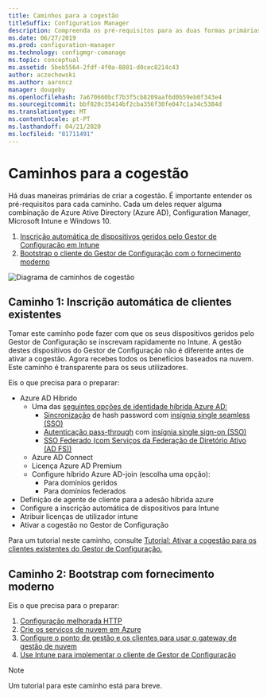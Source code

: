 ```yaml
---
title: Caminhos para a cogestão
titleSuffix: Configuration Manager
description: Compreenda os pré-requisitos para as duas formas primárias de configurar a cogestão.
ms.date: 06/27/2019
ms.prod: configuration-manager
ms.technology: configmgr-comanage
ms.topic: conceptual
ms.assetid: 5beb5564-2fdf-4f0a-8801-d0cec8214c43
author: aczechowski
ms.author: aaroncz
manager: dougeby
ms.openlocfilehash: 7a670660bcf7b3f5cb8209aaf6d0b59eb0f343e4
ms.sourcegitcommit: bbf820c35414bf2cba356f30fe047c1a34c5384d
ms.translationtype: MT
ms.contentlocale: pt-PT
ms.lasthandoff: 04/21/2020
ms.locfileid: "81711491"
---
```

# <a name="paths-to-co-management"></a>Caminhos para a cogestão

Há duas maneiras primárias de criar a cogestão. É importante entender os pré-requisitos para cada caminho. Cada um deles requer alguma combinação de Azure Ative Directory (Azure AD), Configuration Manager, Microsoft Intune e Windows 10. 

1. [Inscrição automática de dispositivos geridos pelo Gestor de Configuração em Intune](#bkmk_path1)  
2. [Bootstrap o cliente do Gestor de Configuração com o fornecimento moderno](#bkmk_path2)  

![Diagrama de caminhos de cogestão](media/co-management-paths.png)



## <a name="path-1-auto-enroll-existing-clients"></a><a name="bkmk_path1"></a>Caminho 1: Inscrição automática de clientes existentes

Tomar este caminho pode fazer com que os seus dispositivos geridos pelo Gestor de Configuração se inscrevam rapidamente no Intune. A gestão destes dispositivos do Gestor de Configuração não é diferente antes de ativar a cogestão. Agora recebes todos os benefícios baseados na nuvem. Este caminho é transparente para os seus utilizadores.

Eis o que precisa para o preparar:
- Azure AD Híbrido
    - Uma das [seguintes opções de identidade híbrida Azure AD:](https://docs.microsoft.com/azure/active-directory/hybrid/plan-connect-user-signin)  
       - [Sincronização](https://docs.microsoft.com/azure/active-directory/hybrid/plan-connect-user-signin#password-hash-synchronization) de hash password com [insígnia single seamless (SSO)](https://docs.microsoft.com/azure/active-directory/hybrid/how-to-connect-sso)
       - [Autenticação pass-through](https://docs.microsoft.com/azure/active-directory/hybrid/how-to-connect-pta) com [insígnia single sign-on (SSO)](https://docs.microsoft.com/azure/active-directory/hybrid/how-to-connect-sso)
       - [SSO Federado (com Serviços da Federação de Diretório Ativo (AD FS))](https://docs.microsoft.com/azure/active-directory/hybrid/plan-connect-user-signin#federation-that-uses-a-new-or-existing-farm-with-ad-fs-in-windows-server-2012-r2)
    - Azure AD Connect
    - Licença Azure AD Premium
    - Configure híbrido Azure AD-join (escolha uma opção):
        - Para domínios geridos
        - Para domínios federados
- Definição de agente de cliente para a adesão híbrida azure
- Configure a inscrição automática de dispositivos para Intune
- Atribuir licenças de utilizador intune
- Ativar a cogestão no Gestor de Configuração

Para um tutorial neste caminho, consulte [Tutorial: Ativar a cogestão para os clientes existentes do Gestor de Configuração.](tutorial-co-manage-clients.md)



## <a name="path-2-bootstrap-with-modern-provisioning"></a><a name="bkmk_path2"></a>Caminho 2: Bootstrap com fornecimento moderno

Eis o que precisa para o preparar:

1. [Configuração melhorada HTTP](../core/plan-design/hierarchy/enhanced-http.md)  
2. [Crie os serviços de nuvem em Azure](../core/servers/deploy/configure/azure-services-wizard.md)  
3. [Configure o ponto de gestão e os clientes para usar o gateway de gestão de nuvem](../core/clients/manage/cmg/setup-cloud-management-gateway.md)  
4. [Use Intune para implementar o cliente de Gestor de Configuração](how-to-prepare-Win10.md)  

> [!Note]  
> Um tutorial para este caminho está para breve.

